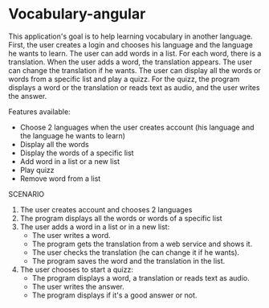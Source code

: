 # Vocabulary-angular

This application's goal is to help learning vocabulary in another language. 
First, the user creates a login and chooses his language and the language he wants to learn.
The user can add words in a list. For each word, there is a translation.
When the user adds a word, the translation appears. The user can change the translation if he wants.
The user can display all the words or words from a specific list and play a quizz. 
For the quizz, the program displays a word or the translation or reads text as audio, and the user writes the answer.

Features available: 
- Choose 2 languages when the user creates account (his language and the language he wants to learn)
- Display all the words
- Display the words of a specific list
- Add word in a list or a new list
- Play quizz
- Remove word from a list

SCENARIO
1.  The user creates account and chooses 2 languages
2.  The program displays all the words or words of a specific list
3.  The user adds a word in a list or in a new list:
	-	The user writes a word.
	-	The program gets the translation from a web service and shows it.
	-	The user checks the translation (he can change it if he wants).
	-	The program saves the word and the translation in the list.
4.	The user chooses to start a quizz:
	-	The program displays a word, a translation or reads text as audio.
	-	The user writes the answer.
	-	The program displays if it's a good answer or not.
